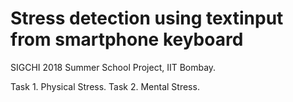 # Stress detection using textinput from smartphone keyboard
SIGCHI 2018 Summer School Project, IIT Bombay.

Task 1. Physical Stress.
Task 2. Mental Stress.


